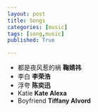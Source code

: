 ```yaml
---
layout: post
title: Songs
categories: [music]
tags: [song,music]
published: True

---
```


- 都是夜风惹的祸 **鞠婧祎**
- 李白 **李荣浩**
- 浮夸 **陈奕迅**
- Katie **Kate Alexa**
- Boyfriend **Tiffany Alvord**

